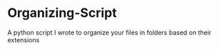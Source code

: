 # Organizing-Script
A python script I wrote to organize your files in folders based on their extensions
